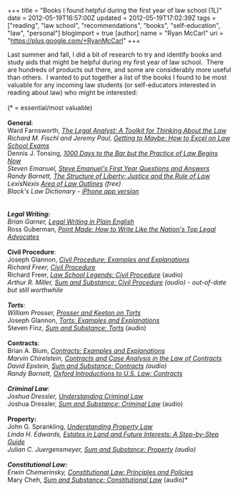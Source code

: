 +++
title = "Books I found helpful during the first year of law school (1L)"
date = 2012-05-19T16:57:00Z
updated = 2012-05-19T17:02:39Z
tags = ["reading", "law school", "recommendations", "books", "self-education", "law", "personal"]
blogimport = true
[author]
	name = "Ryan McCarl"
	uri = "https://plus.google.com/+RyanMcCarl"
+++

Last summer and fall, I did a bit of research to try and identify books and study aids that might be helpful during my first year of law school. &nbsp;There are hundreds of products out there, and some are considerably more useful than others. &nbsp;I wanted to put together a list of the books I found to be most valuable for any incoming law students (or self-educators interested in reading about law) who might be interested:<br /><br />(* = essential/most valuable)<br /><br /><b>General</b>:<br />Ward Farnsworth, <i><a href="http://www.amazon.com/gp/product/0226238350?ie=UTF8&amp;tag=widawamin-20&amp;linkCode=shr&amp;camp=213733&amp;creative=393185&amp;creativeASIN=0226238350&amp;qid=1337458831&amp;ref_=sr_1_1&amp;sr=8-1" target="_blank">The Legal Analyst: A Toolkit for Thinking About the Law</a>*</i><br />Richard M. Fischl and Jeremy Paul,&nbsp;<i><a href="http://www.amazon.com/gp/product/0226238350?ie=UTF8&amp;tag=widawamin-20&amp;linkCode=shr&amp;camp=213733&amp;creative=393185&amp;creativeASIN=0226238350&amp;qid=1337458831&amp;ref_=sr_1_1&amp;sr=8-1" target="_blank">Getting to Maybe: How to Excel on Law School Exams</a>*</i><br />Dennis J. Tonsing, <i><a href="http://www.amazon.com/gp/product/083773813X?ie=UTF8&amp;tag=widawamin-20&amp;linkCode=shr&amp;camp=213733&amp;creative=393177&amp;creativeASIN=083773813X&amp;qid=1337458869&amp;ref_=sr_1_1&amp;sr=8-1" target="_blank">1000 Days to the Bar but the Practice of Law Begins Now</a>*</i><br />Steven Emanuel, <i><a href="http://www.amazon.com/gp/product/0735526745?ie=UTF8&amp;tag=widawamin-20&amp;linkCode=shr&amp;camp=213733&amp;creative=393177&amp;creativeASIN=0735526745&amp;qid=1337458918&amp;ref_=sr_1_1&amp;sr=8-1" target="_blank">Steve Emanuel's First Year&nbsp;Questions and Answers</a></i><br />Randy Barnett, <i><a href="http://www.amazon.com/gp/product/0198297297?ie=UTF8&amp;tag=widawamin-20&amp;linkCode=shr&amp;camp=213733&amp;creative=393185&amp;creativeASIN=0198297297&amp;qid=1337458933&amp;ref_=sr_1_1&amp;sr=8-1" target="_blank">The Structure of Liberty: Justice and the Rule of Law</a></i><br />LexisNexis <a href="http://www.lexisnexis.com/lawschool/study/outlines/default.asp">Area of Law Outlines</a> (free)<br />Black's Law Dictionary - <a href="http://itunes.apple.com/us/app/blacks-law-dictionary-9th/id312542731?mt=8" target="_blank">iPhone app version</a><br /><i><br /></i><br /><b>Legal Writing:</b><br />Brian Garner, <i><a href="http://www.amazon.com/gp/product/0226284182?ie=UTF8&amp;tag=widawamin-20&amp;linkCode=shr&amp;camp=213733&amp;creative=393185&amp;creativeASIN=0226284182&amp;qid=1337458994&amp;ref_=sr_1_1&amp;sr=8-1" target="_blank">Legal Writing in Plain English</a>*</i><br />Ross Guberman, <i><a href="http://www.amazon.com/gp/product/0195394879?ie=UTF8&amp;tag=widawamin-20&amp;linkCode=shr&amp;camp=213733&amp;creative=393177&amp;creativeASIN=0195394879&amp;qid=1337459091&amp;ref_=sr_1_1&amp;sr=8-1" target="_blank">Point Made: How to Write Like the Nation's Top Legal Advocates</a></i><br /><br /><b>Civil Procedure</b>:<br />Joseph Glannon, <i><a href="http://www.amazon.com/gp/product/0735570337?ie=UTF8&amp;tag=widawamin-20&amp;linkCode=shr&amp;camp=213733&amp;creative=393185&amp;creativeASIN=0735570337&amp;qid=1337458969&amp;ref_=sr_1_1&amp;sr=8-1" target="_blank">Civil Procedure: Examples and Explanations</a>*</i><br />Richard Freer, <i><a href="http://www.amazon.com/gp/product/0735578303?ie=UTF8&amp;tag=widawamin-20&amp;linkCode=shr&amp;camp=213733&amp;creative=393185&amp;creativeASIN=0735578303&amp;qid=1337459107&amp;ref_=sr_1_1&amp;sr=8-1" target="_blank">Civil Procedure</a>*</i><br />Richard Freer, <i><a href="http://www.amazon.com/gp/product/0314199780?ie=UTF8&amp;tag=widawamin-20&amp;linkCode=shr&amp;camp=213733&amp;creative=393185&amp;creativeASIN=0314199780&amp;qid=1337459107&amp;ref_=sr_1_2&amp;sr=8-2" target="_blank">Law School Legends: Civil Procedure</a> </i>(audio)*<br />Arthur R. Miller, <i><a href="http://www.amazon.com/Substance-Audio-Procedure-Substance-Audio-Series/dp/031426180X/ref=sr_1_3?ie=UTF8&amp;qid=1337459137&amp;sr=8-3" target="_blank">Sum and Substance: Civil Procedure</a></i> (audio) - out-of-date but still worthwhile<br /><br /><b>Torts</b>:<br />William Prosser, <i><a href="http://www.amazon.com/gp/product/0314748806?ie=UTF8&amp;tag=widawamin-20&amp;linkCode=shr&amp;camp=213733&amp;creative=393177&amp;creativeASIN=0314748806&amp;qid=1337460333&amp;ref_=sr_1_1&amp;s=books&amp;sr=1-1" target="_blank">Prosser and Keeton on Torts</a>*</i><br />Joseph Glannon, <i><a href="http://www.amazon.com/gp/product/0735588740?ie=UTF8&amp;tag=widawamin-20&amp;linkCode=shr&amp;camp=213733&amp;creative=393185&amp;creativeASIN=0735588740&amp;qid=1337460180&amp;ref_=sr_1_1&amp;s=books&amp;sr=1-1" target="_blank">Torts: Examples and Explanations</a></i><br />Steven Finz,&nbsp;<i><a href="http://www.amazon.com/gp/product/0314926968?ie=UTF8&amp;tag=widawamin-20&amp;linkCode=shr&amp;camp=213733&amp;creative=393177&amp;creativeASIN=0314926968&amp;qid=1337459139&amp;ref_=sr_1_14&amp;sr=8-14" target="_blank">Sum and Substance: Torts</a></i>&nbsp;(audio)<br /><br /><b>Contracts</b>:<br />Brian A. Blum, <i><a href="http://www.amazon.com/gp/product/073558852X?ie=UTF8&amp;tag=widawamin-20&amp;linkCode=shr&amp;camp=213733&amp;creative=393185&amp;creativeASIN=073558852X&amp;qid=1337460344&amp;ref_=sr_1_1&amp;s=books&amp;sr=1-1" target="_blank">Contracts: Examples and Explanations</a>*</i><br />Marvin Chirelstein, <i><a href="http://www.amazon.com/gp/product/1599417766?ie=UTF8&amp;tag=widawamin-20&amp;linkCode=shr&amp;camp=213733&amp;creative=393185&amp;creativeASIN=1599417766&amp;qid=1337460823&amp;ref_=sr_1_1&amp;s=books&amp;sr=1-1" target="_blank">Contracts and Case Analysis in the Law of Contracts</a></i><br />David Epstein, <i><a href="http://www.amazon.com/gp/product/0314160841?ie=UTF8&amp;tag=widawamin-20&amp;linkCode=shr&amp;camp=213733&amp;creative=393185&amp;creativeASIN=0314160841&amp;qid=1337460438&amp;ref_=sr_1_1&amp;s=books&amp;sr=1-1" target="_blank">Sum and Substance: Contracts</a></i>&nbsp;(audio)<br />Randy Barnett, <i><a href="http://www.amazon.com/gp/product/0199740186?ie=UTF8&amp;tag=widawamin-20&amp;linkCode=shr&amp;camp=213733&amp;creative=393177&amp;creativeASIN=0199740186&amp;qid=1337460394&amp;ref_=sr_1_2&amp;s=books&amp;sr=1-2" target="_blank">Oxford Introductions to U.S. Law: Contracts</a></i><br /><br /><b>Criminal Law</b>:<br />Joshua Dressler, <i><a href="http://www.amazon.com/gp/product/1422429873?ie=UTF8&amp;tag=widawamin-20&amp;linkCode=shr&amp;camp=213733&amp;creative=393185&amp;creativeASIN=1422429873&amp;ref_=pd_sim_b_37" target="_blank">Understanding&nbsp;Criminal Law</a>*</i><br />Joshua Dressler, <i><a href="http://www.amazon.com/gp/product/0314266917?ie=UTF8&amp;tag=widawamin-20&amp;linkCode=shr&amp;camp=213733&amp;creative=393185&amp;creativeASIN=0314266917&amp;qid=1337459139&amp;ref_=sr_1_12&amp;sr=8-12" target="_blank">Sum and Substance: Criminal Law</a> </i>(audio)<br /><br /><b>Property:</b><br />John G. Sprankling, <i><a href="http://www.amazon.com/gp/product/1422498735?ie=UTF8&amp;tag=widawamin-20&amp;linkCode=shr&amp;camp=213733&amp;creative=393177&amp;creativeASIN=1422498735&amp;qid=1337460835&amp;ref_=sr_1_1&amp;s=books&amp;sr=1-1" target="_blank">Understanding Property Law</a>*</i><br />Linda H. Edwards, <i><a href="http://www.amazon.com/gp/product/0735549524?ie=UTF8&amp;tag=widawamin-20&amp;linkCode=shr&amp;camp=213733&amp;creative=393177&amp;creativeASIN=0735549524&amp;qid=1337460673&amp;ref_=sr_1_sc_3&amp;s=books&amp;sr=1-3-spell" target="_blank">Estates in Land and Future Interests: A Step-by-Step Guide</a></i><br />Julian C. Juergensmeyer, <i><a href="http://www.amazon.com/gp/product/0314264922?ie=UTF8&amp;tag=widawamin-20&amp;linkCode=shr&amp;camp=213733&amp;creative=393185&amp;creativeASIN=0314264922&amp;qid=1337459163&amp;ref_=sr_1_30&amp;sr=8-30" target="_blank">Sum and Substance: Property</a> </i>(audio)<br /><br /><b>Constitutional Law:</b><br />Erwin Chemerinsky, <i><a href="http://www.amazon.com/gp/product/0735598975?ie=UTF8&amp;tag=widawamin-20&amp;linkCode=shr&amp;camp=213733&amp;creative=393185&amp;creativeASIN=0735598975&amp;ref_=pd_sim_b_31" target="_blank">Constitutional Law: Principles and Policies</a>*</i><br />Mary Cheh, <i><a href="http://www.amazon.com/gp/product/0314180834?ie=UTF8&amp;tag=widawamin-20&amp;linkCode=shr&amp;camp=213733&amp;creative=393185&amp;creativeASIN=0314180834&amp;qid=1337459137&amp;ref_=sr_1_2&amp;sr=8-2" target="_blank">Sum and Substance: Constitutional Law</a> </i>(audio)*<br /><i><br /></i>
